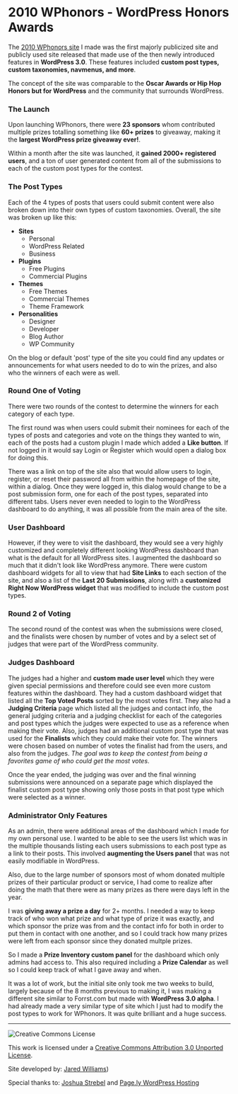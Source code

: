 2010 WPhonors - WordPress Honors Awards
========

The [2010 WPhonors site](http://2010.wphonors.com) I made was the first majorly publicized site and publicly used site released that made use of the then newly introduced features in **WordPress 3.0**. These features included **custom post types, custom taxonomies, navmenus, and more**.

The concept of the site was comparable to the **Oscar Awards or Hip Hop Honors but for WordPress** and the community that surrounds WordPress.

### The Launch

Upon launching WPhonors, there were **23 sponsors** whom contributed multiple prizes totalling something like **60+ prizes** to giveaway, making it the **largest WordPress prize giveaway ever!**.

Within a month after the site was launched, it **gained 2000+ registered users**, and a ton of user generated content from all of the submissions to each of the custom post types for the contest.

### The Post Types

Each of the 4 types of posts that users could submit content were also broken down into their own types of custom taxonomies. Overall, the site was broken up like this:

  * **Sites**
    * Personal
    * WordPress Related
    * Business
  * **Plugins**
    * Free Plugins
    * Commercial Plugins
  * **Themes**
    * Free Themes
    * Commercial Themes
    * Theme Framework
  * **Personalities**
    * Designer
    * Developer
    * Blog Author
    * WP Community

On the blog or default 'post' type of the site you could find any updates or announcements for what users needed to do to win the prizes, and also who the winners of each were as well.

### Round One of Voting

There were two rounds of the contest to determine the winners for each category of each type.

The first round was when users could submit their nominees for each of the types of posts and categories and vote on the things they wanted to win, each of the posts had a custom plugin I made which added a **Like button**. If not logged in it would say Login or Register which would open a dialog box for doing this.

There was a link on top of the site also that would allow users to login, register, or reset their password all from within the homepage of the site, within a dialog. Once they were logged in, this dialog would change to be a post submission form, one for each of the post types, separated into different tabs. Users never even needed to login to the WordPress dashboard to do anything, it was all possible from the main area of the site.

### User Dashboard

However, if they were to visit the dashboard, they would see a very highly customized and completely different looking WordPress dashboard than what is the default for all WordPress sites. I augmented the dashboard so much that it didn't look like WordPress anymore. There were custom dashboard widgets for all to view that had **Site Links** to each section of the site, and also a list of the **Last 20 Submissions**, along with a **customized Right Now WordPress widget** that was modified to include the custom post types.

### Round 2 of Voting

The second round of the contest was when the submissions were closed, and the finalists were chosen by number of votes and by a select set of judges that were part of the WordPress community.

### Judges Dashboard

The judges had a higher and **custom made user level** which they were given special permissions and therefore could see even more custom features within the dashboard. They had a custom dashboard widget that listed all the **Top Voted Posts** sorted by the most votes first. They also had a **Judging Criteria** page which listed all the judges and contact info, the general judging criteria and a judging checklist for each of the categories and post types which the judges were expected to use as a reference when making their vote. Also, judges had an additional custom post type that was used for the **Finalists** which they could make their vote for. The winners were chosen based on number of votes the finalist had from the users, and also from the judges. _The goal was to keep the contest from being a favorites game of who could get the most votes_.

Once the year ended, the judging was over and the final winning submissions were announced on a separate page which displayed the finalist custom post type showing only those posts in that post type which were selected as a winner.

### Administrator Only Features

As an admin, there were additional areas of the dashboard which I made for my own personal use. I wanted to be able to see the users list which was in the multiple thousands listing each users submissions to each post type as a link to their posts. This involved **augmenting the Users panel** that was not easily modifiable in WordPress.

Also, due to the large number of sponsors most of whom donated multiple prizes of their particular product or service, I had come to realize after doing the math that there were as many prizes as there were days left in the year.

I was **giving away a prize a day** for 2+ months. I needed a way to keep track of who won what prize and what type of prize it was exactly, and which sponsor the prize was from and the contact info for both in order to put them in contact with one another, and so I could track how many prizes were left from each sponsor since they donated multple prizes.

So I made a **Prize Inventory custom panel** for the dashboard which only admins had access to. This also required including a **Prize Calendar** as well so I could keep track of what I gave away and when.

It was a lot of work, but the initial site only took me two weeks to build, largely because of the 8 months previous to making it, I was making a different site similar to Forrst.com but made with **WordPress 3.0 alpha**. I had already made a very similar type of site which I just had to modify the post types to work for WPhonors. It was quite brilliant and a huge success.


----------------------------------------------

![Creative Commons License](http://i.creativecommons.org/l/by/3.0/88x31.png "Creative Commons License")

This work is licensed under a [Creative Commons Attribution 3.0 Unported License](http://creativecommons.org/licenses/by/3.0/).

Site developed by: [Jared Williams](http://twitter.com/jaredwilli))

Special thanks to: [Joshua Strebel](http://twitter.com/strebel) and [Page.ly WordPress Hosting](http://page.ly)

